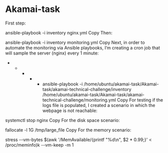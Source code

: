 # Akamai-task

First step:

ansible-playbook -i inventory nginx.yml
Copy
Then:

ansible-playbook -i inventory monitoring.yml
Copy
Next, in order to automate the monitoring via Ansible playbooks, I’m creating a cron job that will sample the server (nginx) every 1 minute:

* * * * * ansible-playbook -i /home/ubuntu/akamai-task/Akamai-task/akamai-technical-challenge/inventory /home/ubuntu/akamai-task/Akamai-task/akamai-technical-challenge/monitoring.yml
Copy
For testing if the logs file is populated, I created a scenario in which the webpage is not reachable:

systemctl stop nginx
Copy
For the disk space scenario:

fallocate -l 1G /tmp/large_file
Copy
For the memory scenario:

stress --vm-bytes $(awk '/MemAvailable/{printf "%d\n", $2 * 0.99;}' < /proc/meminfo)k --vm-keep -m 1

